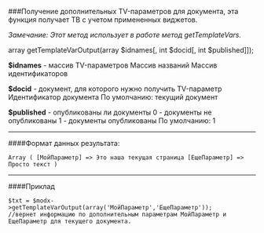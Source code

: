 ###Получение дополнительных TV-параметров для документа, эта функция получает ТВ с учетом примененных виджетов.

*Замечание: Этот метод использует в работе метод getTemplateVars.*

array getTemplateVarOutput(array $idnames[, int $docid[, int $published]]);

**$idnames** - массив TV-параметров
Массив названий
Массив идентификаторов

**$docid** - документ, для которого нужно получить TV-параметр
Идентификатор документа
По умолчанию: текущий документ

**$published** - опубликованы ли документы
0 - документы не опубликованы
1 - документы опубликованы
По умолчанию: 1

***

####Формат данных результата:

	Array ( [МойПараметр] => Это наша текущая страница [ЕщеПараметр] => Просто текст )

***

####Приклад

	$txt = $modx->getTemplateVarOutput(array('МойПараметр','ЕщеПараметр'));
	//вернет информацию по дополнительным параметрам МойПараметр и ЕщеПараметр для текущего документа.